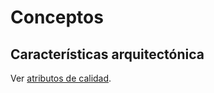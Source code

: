# Conceptos

## Características arquitectónica

Ver [atributos de calidad](./4_Atributos_de_calidad.md).